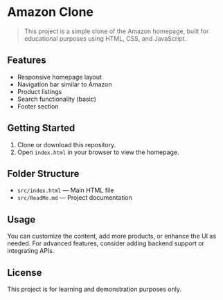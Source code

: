# Amazon Clone

>This project is a simple clone of the Amazon homepage, built for educational purposes using HTML, CSS, and JavaScript.

## Features
- Responsive homepage layout
- Navigation bar similar to Amazon
- Product listings
- Search functionality (basic)
- Footer section

## Getting Started
1. Clone or download this repository.
2. Open `index.html` in your browser to view the homepage.

## Folder Structure
- `src/index.html` — Main HTML file
- `src/ReadMe.md` — Project documentation

## Usage
You can customize the content, add more products, or enhance the UI as needed. For advanced features, consider adding backend support or integrating APIs.

## License
This project is for learning and demonstration purposes only.
